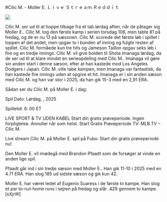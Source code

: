 #Cilic M. - Moller E. Ｌｉｖｅ Ｓｔｒｅａｍ Ｒｅｄｄｉｔ  
  
  
[![](https://i.imgur.com/qSNzIqt.png)](https://movie.rssnews.media/CrlpJHkRw.php)  
  
Cilic M. ser ud til at hoppe tilbage fra et tab lørdag aften, når de påtager sig Moller E.. Cilic M. tog den første kamp i serien torsdag 106, men tabte 81 på fredag, og de er nu 13 på sæsonen. Cilic M. scorede det første løb i spillet i toppen af det andet, men opgav to i bunden af inning og fulgte resten af spillet. Cilic M. formåede kun tre hits og Jameson Taillon opgav seks løb i fire og en tredje innings. Cilic M. vil give bolden til Shota Imanaga lørdag, da de ser ud til at klare mindst en serieopdeling med Cilic M.. Imanaga vil gøre sin anden start i denne sæson, efter at han kastede mod Los Angeles Dodgers i Japan. Cilic M. ville tabe kampen, men Imanaga var fantastisk, da han kastede fire innings uden at opgive et hit. Imanaga er i sin anden sæson med Cilic M. og han var stor i 2025, da han gik 15-3 med en 2,91 ERA.

Sådan ser du Cilic M. på Moller E. i dag:

Spil Dato: Lørdag, , 2025

Spilletid: 8: 00 ET

LIVE SPORT & TV UDEN KABEL
Start din gratis prøveperiode. Ingen forpligtelse. Annuller når som helst.
Start Gratis Prøveperiode
TV: MLB.TV – Cilic M.

Live stream Cilic M. på Moller E. spil på Fubo: Start din gratis prøveperiode nu!

Den Moller E. vil imødegå med Brandon Pfaadt som de forsøger at vinde en anden lige spil.

Pfaadt går ind i sin tredje sæson med Moller E.. Han gik 11-10 i 2025 med en 4.71 ERA. Han slog 185 ud sidste sæson og gik kun 42.

Moller E. har været ledet af Eugenio Suaress i de første to kampe. Han slog et par to-run home runs i sejren på fredag og slår .429 gennem to kampe. [sXjrW]